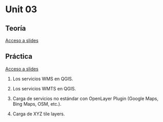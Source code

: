 # Unit 03

## Teoría

[Acceso a slides](slides/qgis_workshop_geoinquietos.pdf)

## Práctica

[Acceso a slides](slides/ejercicios_03.pdf)

1. Los servicios WMS en QGIS.

2. Los servicios WMTS en QGIS.

3. Carga de servicios no estándar con OpenLayer Plugin (Google Maps, Bing Maps, OSM, etc.).

4. Carga de XYZ tile layers.